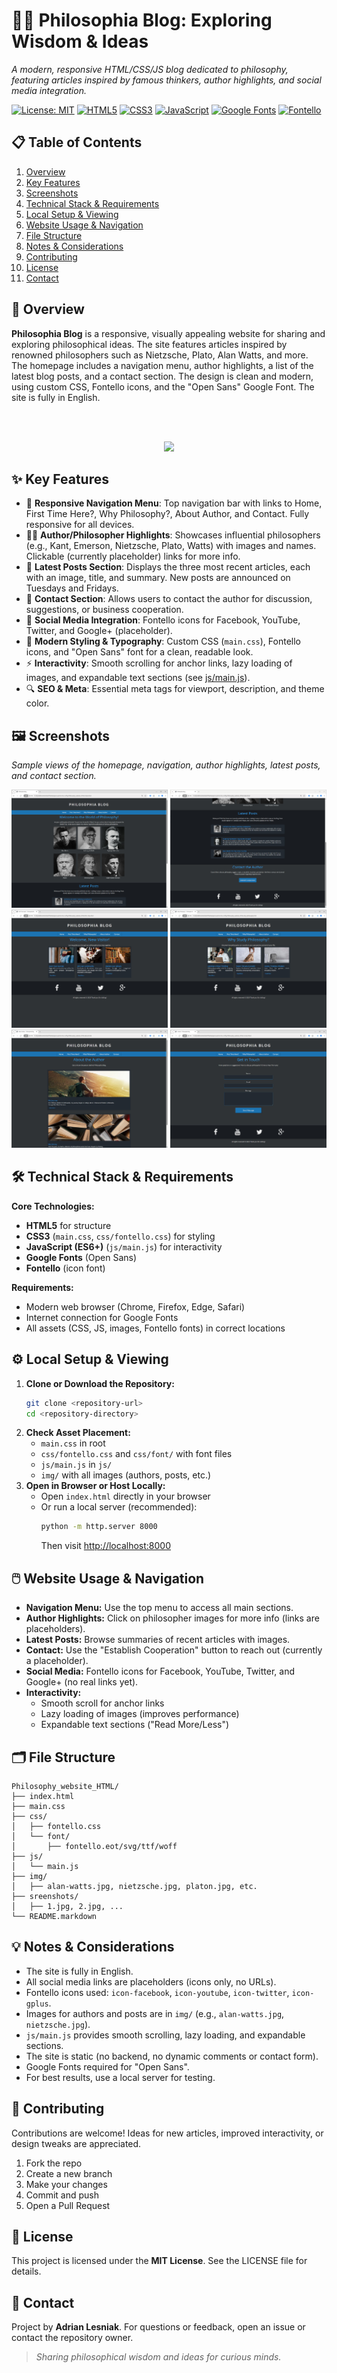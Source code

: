# 🧠📜 Philosophia Blog: Exploring Wisdom & Ideas
_A modern, responsive HTML/CSS/JS blog dedicated to philosophy, featuring articles inspired by famous thinkers, author highlights, and social media integration._

[![License: MIT](https://img.shields.io/badge/License-MIT-yellow.svg)](https://opensource.org/licenses/MIT)
[![HTML5](https://img.shields.io/badge/HTML5-E34F26.svg?logo=html5&logoColor=white)](https://developer.mozilla.org/en-US/docs/Web/Guide/HTML/HTML5)
[![CSS3](https://img.shields.io/badge/CSS3-1572B6.svg?logo=css3&logoColor=white)](https://developer.mozilla.org/en-US/docs/Web/CSS)
[![JavaScript](https://img.shields.io/badge/JavaScript-F7DF1E.svg?logo=javascript&logoColor=black)](https://developer.mozilla.org/en-US/docs/Web/JavaScript)
[![Google Fonts](https://img.shields.io/badge/Google%20Fonts-Open%20Sans-4285F4.svg?logo=googlefonts)](https://fonts.google.com/specimen/Open+Sans)
[![Fontello](https://img.shields.io/badge/Icons-Fontello-1F77B4.svg)]() <!-- Fontello icon badge -->

## 📋 Table of Contents
1. [Overview](#overview)
2. [Key Features](#key-features)
3. [Screenshots](#screenshots)
4. [Technical Stack & Requirements](#technical-stack--requirements)
5. [Local Setup & Viewing](#local-setup--viewing)
6. [Website Usage & Navigation](#website-usage--navigation)
7. [File Structure](#file-structure)
8. [Notes & Considerations](#notes--considerations)
9. [Contributing](#contributing)
10. [License](#license)
11. [Contact](#contact)

## 🧠 Overview

**Philosophia Blog** is a responsive, visually appealing website for sharing and exploring philosophical ideas. The site features articles inspired by renowned philosophers such as Nietzsche, Plato, Alan Watts, and more. The homepage includes a navigation menu, author highlights, a list of the latest blog posts, and a contact section. The design is clean and modern, using custom CSS, Fontello icons, and the "Open Sans" Google Font. The site is fully in English.

<br><br>
<p align="center">
  <img src="screenshots/1.gif" width="85%">
</p>


## ✨ Key Features

* 🧭 **Responsive Navigation Menu**: Top navigation bar with links to Home, First Time Here?, Why Philosophy?, About Author, and Contact. Fully responsive for all devices.
* 👨‍🏫 **Author/Philosopher Highlights**: Showcases influential philosophers (e.g., Kant, Emerson, Nietzsche, Plato, Watts) with images and names. Clickable (currently placeholder) links for more info.
* 📰 **Latest Posts Section**: Displays the three most recent articles, each with an image, title, and summary. New posts are announced on Tuesdays and Fridays.
* 📧 **Contact Section**: Allows users to contact the author for discussion, suggestions, or business cooperation.
* 📱 **Social Media Integration**: Fontello icons for Facebook, YouTube, Twitter, and Google+ (placeholder).
* 🎨 **Modern Styling & Typography**: Custom CSS (`main.css`), Fontello icons, and "Open Sans" font for a clean, readable look.
* ⚡ **Interactivity**: Smooth scrolling for anchor links, lazy loading of images, and expandable text sections (see [js/main.js](js/main.js)).
* 🔍 **SEO & Meta**: Essential meta tags for viewport, description, and theme color.

## 🖼️ Screenshots

_Sample views of the homepage, navigation, author highlights, latest posts, and contact section._

<p align="center">
  <img src="sreenshots/1.jpg" width="250"/>
  <img src="sreenshots/2.jpg" width="250"/>
  <img src="sreenshots/3.jpg" width="250"/>
  <img src="sreenshots/4.jpg" width="250"/>
  <img src="sreenshots/5.jpg" width="250"/>
  <img src="sreenshots/6.jpg" width="250"/>
</p>

## 🛠️ Technical Stack & Requirements

**Core Technologies:**
- **HTML5** for structure
- **CSS3** (`main.css`, `css/fontello.css`) for styling
- **JavaScript (ES6+)** (`js/main.js`) for interactivity
- **Google Fonts** (Open Sans)
- **Fontello** (icon font)

**Requirements:**
- Modern web browser (Chrome, Firefox, Edge, Safari)
- Internet connection for Google Fonts
- All assets (CSS, JS, images, Fontello fonts) in correct locations

## ⚙️ Local Setup & Viewing

1. **Clone or Download the Repository:**
   ```bash
   git clone <repository-url>
   cd <repository-directory>
   ```
2. **Check Asset Placement:**
   - `main.css` in root
   - `css/fontello.css` and `css/font/` with font files
   - `js/main.js` in `js/`
   - `img/` with all images (authors, posts, etc.)
3. **Open in Browser or Host Locally:**
   - Open `index.html` directly in your browser
   - Or run a local server (recommended):
     ```bash
     python -m http.server 8000
     ```
     Then visit [http://localhost:8000](http://localhost:8000)

## 🖱️ Website Usage & Navigation

- **Navigation Menu:** Use the top menu to access all main sections.
- **Author Highlights:** Click on philosopher images for more info (links are placeholders).
- **Latest Posts:** Browse summaries of recent articles with images.
- **Contact:** Use the "Establish Cooperation" button to reach out (currently a placeholder).
- **Social Media:** Fontello icons for Facebook, YouTube, Twitter, and Google+ (no real links yet).
- **Interactivity:**
  - Smooth scroll for anchor links
  - Lazy loading of images (improves performance)
  - Expandable text sections ("Read More/Less")

## 🗂️ File Structure

```
Philosophy_website_HTML/
├── index.html
├── main.css
├── css/
│   ├── fontello.css
│   └── font/
│       ├── fontello.eot/svg/ttf/woff
├── js/
│   └── main.js
├── img/
│   ├── alan-watts.jpg, nietzsche.jpg, platon.jpg, etc.
├── sreenshots/
│   ├── 1.jpg, 2.jpg, ...
└── README.markdown
```

## 💡 Notes & Considerations

- The site is fully in English.
- All social media links are placeholders (icons only, no URLs).
- Fontello icons used: `icon-facebook`, `icon-youtube`, `icon-twitter`, `icon-gplus`.
- Images for authors and posts are in `img/` (e.g., `alan-watts.jpg`, `nietzsche.jpg`).
- `js/main.js` provides smooth scrolling, lazy loading, and expandable sections.
- The site is static (no backend, no dynamic comments or contact form).
- Google Fonts required for "Open Sans".
- For best results, use a local server for testing.

## 🤝 Contributing

Contributions are welcome! Ideas for new articles, improved interactivity, or design tweaks are appreciated.
1. Fork the repo
2. Create a new branch
3. Make your changes
4. Commit and push
5. Open a Pull Request

## 📃 License

This project is licensed under the **MIT License**. See the LICENSE file for details.

## 📧 Contact

Project by **Adrian Lesniak**. For questions or feedback, open an issue or contact the repository owner.


> _Sharing philosophical wisdom and ideas for curious minds._
